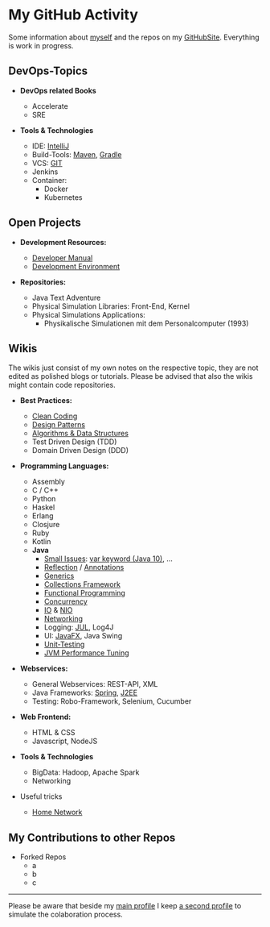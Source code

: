 # My GitHub Activity

Some information about [myself](personal/MainPage.md) and the repos on my [GitHubSite](https://github.com/StefanSchade).
Everything is work in progress. 

## DevOps-Topics

* **DevOps related Books**
  * Accelerate
  * SRE 


* **Tools & Technologies**
  * IDE: [IntelliJ](https://github.com/StefanSchade/IDE-IntelliJ/wiki)
  * Build-Tools: [Maven](https://github.com/StefanSchade/Tools-Build-Maven/wiki), [Gradle](https://github.com/StefanSchade/Tool-Build-Gradle/wiki)
  * VCS: [GIT](https://github.com/StefanSchade/Tool-VCS-GIT/wiki)
  * Jenkins
  * Container: 
    * Docker
    * Kubernetes


## Open Projects
        
* **Development Resources:**
  * [Developer Manual]()
  * [Development Environment](https://github.com/StefanSchade/development-tools/wiki)

* **Repositories:**
  * Java Text Adventure 
  * Physical Simulation Libraries: Front-End, Kernel  
  * Physical Simulations Applications:
    * Physikalische Simulationen mit dem Personalcomputer (1993)  

## Wikis 
 
The wikis just consist of my own notes on the respective topic, they are not edited as polished blogs or tutorials.
Please be advised that also the wikis might contain code repositories.  

* **Best Practices:**
  * [Clean Coding](https://github.com/StefanSchade/BestPractice-CleanCode/wiki)
  * [Design Patterns](https://github.com/StefanSchade/BestPractice-DesignPatterns/wiki)
  * [Algorithms & Data Structures](https://github.com/StefanSchade/BestPractice-Algorithms-DataStructures/wiki)
  * Test Driven Design (TDD)
  * Domain Driven Design (DDD)


* **Programming Languages:**
  * Assembly
  * C / C++
  * Python
  * Haskel
  * Erlang  
  * Closjure
  * Ruby
  * Kotlin
  * **Java** 
    * [Small Issues](https://github.com/StefanSchade/Java-Core-Small-Issues/wiki): 
    [var keyword (Java 10)](https://github.com/StefanSchade/Java-Core-Small-Issues/wiki/The-var-keyword-in-Java-10),
    ...
    * [Reflection](https://github.com/StefanSchade/Java-Core-Reflection/wiki) / [Annotations](https://github.com/StefanSchade/Java-Core-Annotations/wiki)
    * [Generics](https://github.com/StefanSchade/Java-Core-Generics/wiki)
    * [Collections Framework](https://github.com/StefanSchade/Java-Core-Collection/wiki)
    * [Functional Programming](https://github.com/StefanSchade/Java-Core-Functional-Programing/wiki)
    * [Concurrency](https://github.com/StefanSchade/Java-Core-Concurrency/wiki)
    * [IO](https://github.com/StefanSchade/Java-Core-IO/wiki) & [NIO](https://github.com/StefanSchade/Java-Core-NIO/wiki) 
    * [Networking](https://github.com/StefanSchade/Java-Core-Networking/wiki)
    * Logging: [JUL](https://github.com/StefanSchade/Java-Logging-JUL/wiki), Log4J
    * UI: [JavaFX](https://github.com/StefanSchade/Java-UI-FX/wiki), Java Swing
    * [Unit-Testing](https://github.com/StefanSchade/Java-Unit-Testing/wiki)
    * [JVM Performance Tuning](https://github.com/StefanSchade/Java-Core-JVM-Performance/wiki)

    
* **Webservices:**
  * General Webservices: REST-API, XML
  * Java Frameworks: [Spring](https://github.com/StefanSchade/Java-Web-Spring/wiki), [J2EE](https://github.com/StefanSchade/Java-Web-J2EE/wiki)
  * Testing: Robo-Framework, Selenium, Cucumber


* **Web Frontend:**
  * HTML & CSS
  * Javascript, NodeJS

    
* **Tools & Technologies**
  * BigData: Hadoop, Apache Spark
  * Networking
    
* Useful tricks
  * [Home Network](https://github.com/StefanSchade/home-network-useful-hints/wiki)


## My Contributions to other Repos

  * Forked Repos
    * a
    * b
    * c

---

Please be aware that beside my [main profile](https://github.com/StefanSchade) I keep 
[a second profile](https://github.com/StefanSchadeDev) to simulate the colaboration process.





